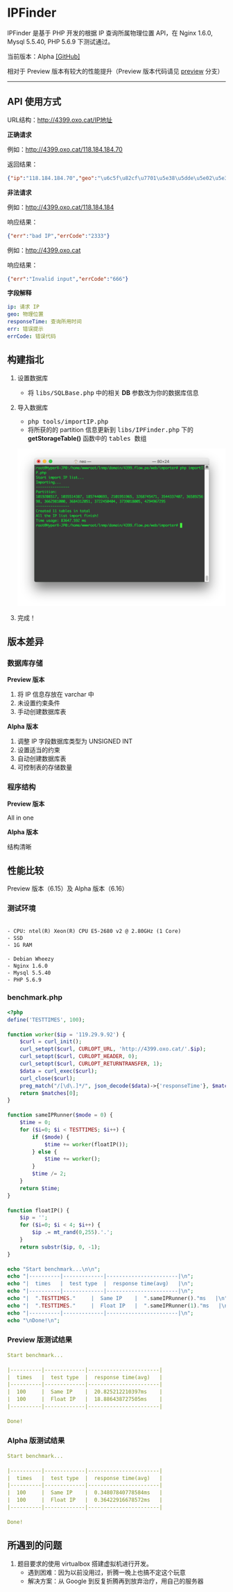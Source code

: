 # IPFinder

IPFinder 是基于 PHP 开发的根据 IP 查询所属物理位置 API，在 Nginx 1.6.0, Mysql 5.5.40, PHP 5.6.9 下测试通过。

当前版本：Alpha [[GitHub]](https://github.com/oif/IPFinder)

相对于 Preview 版本有较大的性能提升（Preview 版本代码请见 [preview](https://github.com/oif/IPFinder/tree/preview) 分支）

***

## API 使用方式

URL结构：http://4399.oxo.cat/IP地址



__正确请求__

例如：http://4399.oxo.cat/118.184.184.70

返回结果：

``` json
{"ip":"118.184.184.70","geo":"\u6c5f\u82cf\u7701\u5e38\u5dde\u5e02\u5e38\u5dde\u8d1d\u7279\u5eb7\u59c6\u8f6f\u4ef6\u6280\u672f\u6709\u9650\u516c\u53f8\u7535\u4fe1\u6570\u636e\u4e2d\u5fc3\n","responseTime":"0.321887ms"}
```



__非法请求__

例如：http://4399.oxo.cat/118.184.184

响应结果：

``` json
{"err":"bad IP","errCode":"2333"}
```

例如：http://4399.oxo.cat

响应结果：

``` json
{"err":"Invalid input","errCode":"666"}
```



__字段解释__

``` yaml
ip: 请求 IP
geo: 物理位置
responseTime: 查询所用时间
err: 错误提示
errCode: 错误代码
```



## 构建指北

1. 设置数据库
   - 将 <kbd>libs/SQLBase.php</kbd> 中的相关 __DB__ 参数改为你的数据库信息
2. 导入数据库
   - <kbd>php tools/importIP.php</kbd>
   - 将所获的的 partition 信息更新到 <kbd>libs/IPFinder.php</kbd> 下的 __getStorageTable()__ 函数中的 <kbd>tables</kdb> 数组

   ![Partition](importer.png)
3. 完成！



## 版本差异

### 数据库存储

__Preview 版本__

1. 将 IP 信息存放在 varchar 中
2. 未设置约束条件
3. 手动创建数据库表

__Alpha 版本__

1. 调整 IP 字段数据库类型为 UNSIGNED INT
2. 设置适当的约束
3. 自动创建数据库表
4. 可控制表的存储数量



### 程序结构

__Preview 版本__

All in one

__Alpha 版本__

结构清晰



## 性能比较

Preview 版本（6.15）及 Alpha 版本（6.16）

### 测试环境

``` ya

- CPU: ntel(R) Xeon(R) CPU E5-2680 v2 @ 2.80GHz (1 Core)
- SSD
- 1G RAM

- Debian Wheezy
- Nginx 1.6.0
- Mysql 5.5.40
- PHP 5.6.9
```



### benchmark.php

``` php
<?php
define('TESTTIMES', 100);

function worker($ip = '119.29.9.92') {
    $curl = curl_init();
    curl_setopt($curl, CURLOPT_URL, 'http://4399.oxo.cat/'.$ip);
    curl_setopt($curl, CURLOPT_HEADER, 0);
    curl_setopt($curl, CURLOPT_RETURNTRANSFER, 1);
    $data = curl_exec($curl);
    curl_close($curl);
    preg_match("/[\d\.]*/", json_decode($data)->{'responseTime'}, $matches);
    return $matches[0];
}

function sameIPRunner($mode = 0) {
    $time = 0;
    for ($i=0; $i < TESTTIMES; $i++) {
        if ($mode) {
            $time += worker(floatIP());
        } else {
            $time += worker();
        }
        $time /= 2;
    }
    return $time;
}

function floatIP() {
    $ip = '';
    for ($i=0; $i < 4; $i++) {
        $ip .= mt_rand(0,255).'.';
    }
    return substr($ip, 0, -1);
}

echo "Start benchmark...\n\n";
echo "|----------|-------------|-----------------------|\n";
echo "|  times   |  test type  |  response time(avg)   |\n";
echo "|----------|-------------|-----------------------|\n";
echo "|  ".TESTTIMES."     |  Same IP    |  ".sameIPRunner()."ms   |\n";
echo "|  ".TESTTIMES."     |  Float IP   |  ".sameIPRunner(1)."ms   |\n";
echo "|----------|-------------|-----------------------|\n";
echo "\nDone!\n";
```



### Preview  版测试结果

``` yaml
Start benchmark...

|----------|-------------|-----------------------|
|  times   |  test type  |  response time(avg)   |
|----------|-------------|-----------------------|
|  100     |  Same IP    |  20.825212210397ms    |
|  100     |  Float IP   |  18.886438727505ms    |
|----------|-------------|-----------------------|

Done!
```



### Alpha 版测试结果

``` yaml
Start benchmark...

|----------|-------------|-----------------------|
|  times   |  test type  |  response time(avg)   |
|----------|-------------|-----------------------|
|  100     |  Same IP    |  0.34807840778584ms   |
|  100     |  Float IP   |  0.36422916678572ms   |
|----------|-------------|-----------------------|

Done!
```



## 所遇到的问题

1. 题目要求的使用 virtualbox 搭建虚拟机进行开发。
   - 遇到困难：因为以前没用过，折腾一晚上也搞不定这个玩意
   - 解决方案：从 Google 到反复折腾再到放弃治疗，用自己的服务器